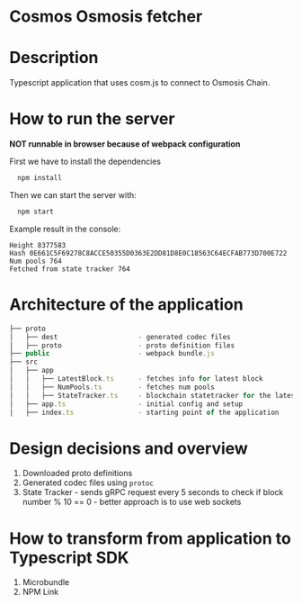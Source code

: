 # Cosmos Osmosis fetcher

# Description

Typescript application that uses cosm.js to connect to Osmosis Chain.
# How to run the server 
**NOT runnable in browser because of webpack configuration**

First we have to install the dependencies 
```bash
  npm install
```

Then we can start the server with:
```bash
  npm start
```

Example result in the console:
```
Height 8377583
Hash 0E661C5F69278C8ACCE50355D0363E2DD81D8E0C18563C64ECFAB773D700E722
Num pools 764
Fetched from state tracker 764
```
# Architecture of the application

```jsx
├── proto
│   ├── dest                    - generated codec files
│   ├── proto                   - proto definition files 
├── public                      - webpack bundle.js
├── src
│   ├── app       
│   │   ├── LatestBlock.ts      - fetches info for latest block
│   │   ├── NumPools.ts         - fetches num pools
│   │   ├── StateTracker.ts     - blockchain statetracker for the latest block            
│   ├── app.ts                  - initial config and setup
│   ├── index.ts                - starting point of the application  
```

# Design decisions and overview
1. Downloaded proto definitions
2. Generated codec files using `protoc`
3. State Tracker - sends gRPC request every 5 seconds to check if block number % 10 == 0 - better approach is to use web sockets


# How to transform from application to Typescript SDK
1. Microbundle
2. NPM Link